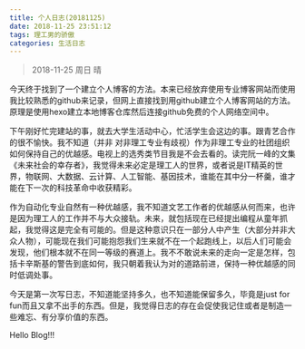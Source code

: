 ```yaml
---
title: 个人日志(20181125)
date: 2018-11-25 23:51:12
tags: 理工男的骄傲
categories: 生活日志
---
```


> 2018-11-25                             周日                                  晴

<!-- more -->

今天终于找到了一个建立个人博客的方法。本来已经放弃使用专业博客网站而使用我比较熟悉的github来记录，但网上直接找到用github建立个人博客网站的方法。原理是使用hexo建立本地博客仓库然后连接github免费的个人网络空间中。

下午刚好忙完建站的事，就去大学生活动中心，忙活学生会这边的事。跟青艺合作的很不愉快。我不知道（并非 对非理工专业有歧视）作为非理工专业的社团组织如何保持自己的优越感。电视上的选秀类节目我是不会去看的。读完阮一峰的文集《未来社会的幸存者》，我觉得未来必定是理工人的世界，或者说是IT精英的世界，物联网、大数据、云计算、人工智能、基因技术，谁能在其中分一杯羹，谁才能在下一次的科技革命中收获精彩。

作为自动化专业自然有一种优越感，我不知道文艺工作者的优越感从何而来，也许是因为理工人的工作并不与大众接轨。未来，就包括现在已经提出编程从童年抓起，我觉得这是完全有可能的。但是这种意识只在一部分人中产生（大部分并非大众人物），可能现在我们可能抱怨我们生来就不在一个起跑线上，以后人们可能会发现，他们根本就不在同一等级的赛道上。我不不敢说未来的走向一定是怎样，包括卡辛斯基的警告到底如何，我只朝着我认为对的道路前进，保持一种优越感的同时低调处事。

今天是第一次写日志，不知道能坚持多久，也不知道能保留多久，毕竟是just for fun而且又拿不出手的东西。但是，我觉得日志的存在会促使我记住或者是制造一些难忘、有分享价值的东西。

Hello Blog!!!